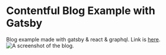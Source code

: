 # Contentful Blog Example with Gatsby
Blog example made with gatsby & react & graphql. Link is <a href="https://contentful-blog-gatsby.netlify.com/" target="_blank">here</a>.
![A screenshot of the blog.](https://i.ibb.co/9ytzCTQ/contentful-blog-gatsby-netlify-com.png)
